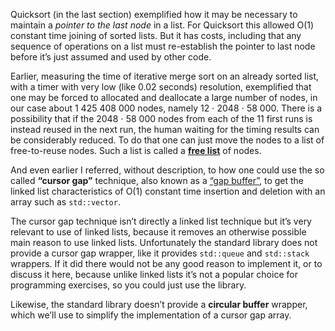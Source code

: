 Quicksort (in the last section) exemplified how it may be necessary to maintain a *pointer to the last node* in a list. For Quicksort this allowed O(1) constant time joining of sorted lists. But it has costs, including that any sequence of operations on a list must re-establish the pointer to last node before it’s just assumed and used by other code.

Earlier, measuring the time of iterative merge sort on an already sorted list, with a timer with very low (like 0.02 seconds) resolution, exemplified that one may be forced to allocated and deallocate a large number of nodes, in our case about 1 425 408 000 nodes, namely 12 ⋅ 2048 ⋅ 58 000. There is a possibility that if the 2048 ⋅ 58 000 nodes from each of the 11 first runs is instead reused in the next run, the human waiting for the timing results can be considerably reduced. To do that one can just move the nodes to a list of free-to-reuse nodes. Such a list is called a [**free list**](https://en.wikipedia.org/wiki/Free_list) of nodes.

And even earlier I referred, without description, to how one could use the so called **“cursor gap”** technique, also known as a [“gap buffer”](https://en.wikipedia.org/wiki/Gap_buffer), to get the linked list characteristics of O(1) constant time insertion and deletion with an array such as `std::vector`.

The cursor gap technique isn’t directly a linked list technique but it’s very relevant to use of linked lists, because it removes an otherwise possible main reason to use linked lists. Unfortunately the standard library does not provide a cursor gap wrapper, like it provides `std::queue` and `std::stack` wrappers. If it did there would not be any good reason to implement it, or to discuss it here, because unlike linked lists it’s not a popular choice for programming exercises, so you could just use the library.

Likewise, the standard library doesn’t provide a **circular buffer** wrapper, which we’ll use to simplify the implementation of a cursor gap array.
